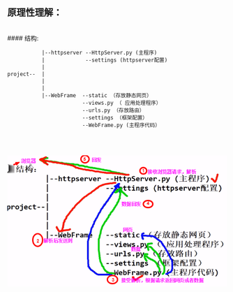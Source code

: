 原理性理解：
-------
<br>
#### 结构:



               |--httpserver --HttpServer.py (主程序)
               |             --settings (httpserver配置)
               |   
    project--  |
               |
               |
               |--WebFrame  --static （存放静态网页）
                            --views.py （ 应用处理程序） 
                            --urls.py （存放路由）
                            --settings （框架配置）
                            --WebFrame.py (主程序代码）


<br>
<br>

![Image text](https://raw.githubusercontent.com/zipeng-me/management-plan/master/HTTPServer/photos/p.png)
